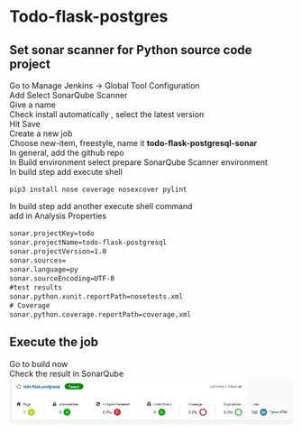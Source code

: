 # Todo-flask-postgres

## Set sonar scanner for Python source code project
Go to Manage Jenkins -> Global Tool Configuration     
Add Select SonarQube Scanner     
Give a name    
Check install automatically , select the latest version  
Hit Save  
Create a new job    
Choose new-item, freestyle, name it **todo-flask-postgresql-sonar**   
In general, add the github repo   
In Build environment select prepare SonarQube Scanner environment  
In build step add execute shell     
```shell
pip3 install nose coverage nosexcover pylint
```
In build step add another execute shell command  
add in Analysis Properties  
```shell
sonar.projectKey=todo
sonar.projectName=todo-flask-postgresql
sonar.projectVersion=1.0
sonar.sources=
sonar.language=py
sonar.sourceEncoding=UTF-8
#test results
sonar.python.xunit.reportPath=nosetests.xml
# Coverage
sonar.python.coverage.reportPath=coverage,xml
```
## Execute the job 
Go to build now  
Check the result in SonarQube  
![Python_sonar](screenshots/todo-sonar.png)  

